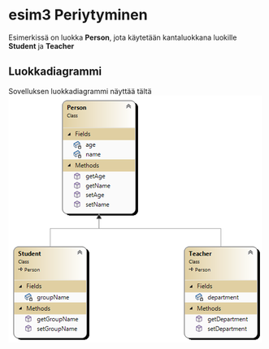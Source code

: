 # esim3 Periytyminen

Esimerkissä on luokka **Person**, jota käytetään kantaluokkana luokille **Student** ja **Teacher**

## Luokkadiagrammi

Sovelluksen luokkadiagrammi näyttää tältä <br>
<img src="ClassDiagram.png">